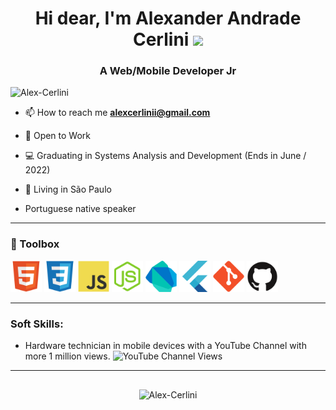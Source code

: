 <h1 align="center">Hi dear, I'm Alexander Andrade Cerlini <img src="https://raw.githubusercontent.com/kaueMarques/kaueMarques/master/hi.gif" width="30px"></h1>
<h3 align="center">A Web/Mobile Developer Jr</h3>
<p align="left"> <img src="https://komarev.com/ghpvc/?username=alex-cerlini" alt="Alex-Cerlini" /> </p>

- 📫 How to reach me **alexcerlinii@gmail.com**

- 🚀 Open to Work

- 💻 Graduating in Systems Analysis and Development (Ends in June / 2022)

- 🏡 Living in São Paulo

- Portuguese native speaker

---

### 🧰 Toolbox

<p style="margin-top: 15px">

<img src="https://raw.githubusercontent.com/devicons/devicon/master/icons/html5/html5-original.svg" alt="HTML5 Logo" width="50" height="50"/>

<img src="https://raw.githubusercontent.com/devicons/devicon/master/icons/css3/css3-original.svg" alt="CSS3 Logo" width="50" height="50"/>

<img src="https://raw.githubusercontent.com/devicons/devicon/master/icons/javascript/javascript-original.svg" alt="JavaScript Logo" width="50" height="50"/>

<img src="https://raw.githubusercontent.com/devicons/devicon/master/icons/nodejs/nodejs-original.svg" alt="NodeJS Logo" width="50" height="50"/>

<img src="https://raw.githubusercontent.com/devicons/devicon/master/icons/dart/dart-original.svg" alt="Dart Logo" width="50" height="50"/>

<img src="https://raw.githubusercontent.com/devicons/devicon/master/icons/flutter/flutter-original.svg" alt="Flutter Logo" width="50" height="50"/>

<img src="https://raw.githubusercontent.com/devicons/devicon/master/icons/git/git-original.svg" alt="Git Logo" width="50" height="50"/>

<img src="https://raw.githubusercontent.com/devicons/devicon/master/icons/github/github-original.svg" alt="GitHub Logo" width="50" height="50"/>

</p>

---

### Soft Skills:

- Hardware technician in mobile devices with a YouTube Channel with more 1 million views. ![YouTube Channel Views](https://img.shields.io/youtube/channel/views/UCc02duTpbSsJiH9JvuRyDQA?style=social)

---

<p align="center" style="margin-top: 30px"><img src="https://github-readme-stats.vercel.app/api?username=alex-cerlini&show_icons=true" alt="Alex-Cerlini"/></p>

<!--
<p align="left">
<img src="https://raw.githubusercontent.com/devicons/devicon/master/icons/react/react-original-wordmark.svg" alt="react" width="20" height="20"/>
<img src="https://raw.githubusercontent.com/devicons/devicon/master/icons/css3/css3-plain-wordmark.svg" alt="css3"  width="20" height="20"/>
<img src="https://raw.githubusercontent.com/devicons/devicon/master/icons/html5/html5-original-wordmark.svg" alt="html5"  width="20" height="20"/>
<img src="https://raw.githubusercontent.com/devicons/devicon/master/icons/javascript/javascript-original.svg" alt="javascript" width="20" height="20"/>
<img src="https://raw.githubusercontent.com/devicons/devicon/master/icons/postgresql/postgresql-original-wordmark.svg" alt="postgresql" width="20" height="20"/>
<img src="https://raw.githubusercontent.com/devicons/devicon/master/icons/nodejs/nodejs-original-wordmark.svg" alt="nodejs" width="20" height="20"/></p><p align="center">
</p> -->
